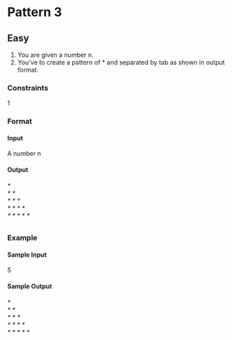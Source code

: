 <h1> Pattern 3 </h1>

<h2> Easy </h2>

1. You are given a number n.
2. You've to create a pattern of * and separated by tab as shown in output format.

<h3> Constraints </h3>

1 

<h3> Format </h3>

<h4> Input </h4>

A number n

<h4> Output </h4>
  <h6>
        *	<br>
			*	*	<br>
		*	*	*	<br>
	*	*	*	*	<br>
*	*	*	*	* </h6>


<h3> Example </h3>

<h4> Sample Input </h4>

5

<h4> Sample Output </h4>

<h6>
        *	<br>
			*	*	<br>
		*	*	*	<br>
	*	*	*	*	<br>
*	*	*	*	*	</h6>
